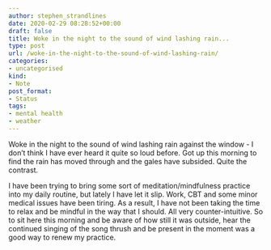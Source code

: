 ```yaml
---
author: stephen_strandlines
date: 2020-02-29 08:28:52+00:00
draft: false
title: Woke in the night to the sound of wind lashing rain...
type: post
url: /woke-in-the-night-to-the-sound-of-wind-lashing-rain/
categories:
- uncategorised
kind:
- Note
post_format:
- Status
tags:
- mental health
- weather
---
```


Woke in the night to the sound of wind lashing rain against the window - I don’t think I have ever heard it quite so loud before. Got up this morning to find the rain has moved through and the gales have subsided. Quite the contrast.

I have been trying to bring some sort of meditation/mindfulness practice into my daily routine, but lately I have let it slip. Work, CBT and some minor medical issues have been tiring. As a result, I have not been taking the time to relax and be mindful in the way that I should. All very counter-intuitive. So to sit here this morning and be aware of how still it was outside, hear the continued singing of the song thrush and be present in the moment was a good way to renew my practice.
